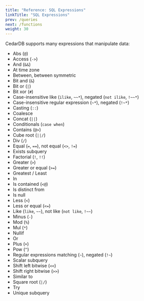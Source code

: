 ```yaml
---
title: "Reference: SQL Expressions"
linkTitle: "SQL Expressions"
prev: /queries
next: /functions
weight: 30
---
```


CedarDB supports many expressions that manipulate data:

* Abs (`@`)
* Access (`->`)
* And (`&&`)
* At time zone
* Between, between symmetric
* Bit and (`&`)
* Bit or (`|`)
* Bit xor (`#`)
* Case-insensitive like (`ilike`, `~~*`), negated (`not ilike`, `!~~*`)
* Case-insensitive regular expression (`~*`), negated (`!~*`)
* Casting (`::`)
* Coalesce
* Concat (`||`)
* Conditionals (`case when`)
* Contains (`@>`)
* Cube root (`||/`)
* Div (`/`)
* Equal (`=`, `==`), not equal (`<>`, `!=`)
* Exists subquery
* Factorial (`!`, `!!`)
* Greater (`>`)
* Greater or equal (`>=`)
* Greatest / Least
* In
* Is contained (`<@`)
* Is distinct from
* Is null
* Less (`<`)
* Less or equal (`<=`)
* Like (`like`, `~~`), not like (`not like`, `!~~`)
* Minus (`-`)
* Mod (`%`)
* Mul (`*`)
* Nullif
* Or
* Plus (`+`)
* Pow (`^`)
* Regular expressions matching (`~`), negated (`!~`)
* Scalar subquery
* Shift left bitwise (`<<`)
* Shift right bitwise (`>>`)
* Similar to
* Square root (`|/`)
* Try
* Unique subquery
